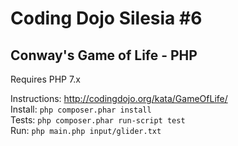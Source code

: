 Coding Dojo Silesia #6
======================

## Conway's Game of Life - PHP

Requires PHP 7.x

Instructions: http://codingdojo.org/kata/GameOfLife/  
Install: `php composer.phar install`  
Tests: `php composer.phar run-script test`  
Run: `php main.php input/glider.txt`
